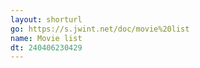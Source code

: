 ```yaml
---
layout: shorturl
go: https://s.jwint.net/doc/movie%20list
name: Movie list
dt: 240406230429
---
```

